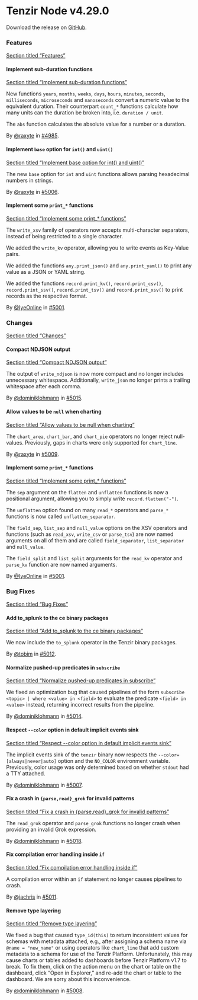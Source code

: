 # Tenzir Node v4.29.0

Download the release on [GitHub](https://github.com/tenzir/tenzir/releases/tag/v4.29.0).

### Features

[Section titled “Features”](#features)

#### Implement sub-duration functions

[Section titled “Implement sub-duration functions”](#implement-sub-duration-functions)

New functions `years`, `months`, `weeks`, `days`, `hours`, `minutes`, `seconds`, `milliseconds`, `microseconds` and `nanoseconds` convert a numeric value to the equivalent duration. Their counterpart `count_*` functions calculate how many units can the duration be broken into, i.e. `duration / unit`.

The `abs` function calculates the absolute value for a number or a duration.

By [@raxyte](https://github.com/raxyte) in [#4985](https://github.com/tenzir/tenzir/pull/4985).

#### Implement `base` option for `int()` and `uint()`

[Section titled “Implement base option for int() and uint()”](#implement-base-option-for-int-and-uint)

The new `base` option for `int` and `uint` functions allows parsing hexadecimal numbers in strings.

By [@raxyte](https://github.com/raxyte) in [#5006](https://github.com/tenzir/tenzir/pull/5006).

#### Implement some `print_*` functions

[Section titled “Implement some print\_\* functions”](#implement-some-print_-functions)

The `write_xsv` family of operators now accepts multi-character separators, instead of being restricted to a single character.

We added the `write_kv` operator, allowing you to write events as Key-Value pairs.

We added the functions `any.print_json()` and `any.print_yaml()` to print any value as a JSON or YAML string.

We added the functions `record.print_kv()`, `record.print_csv()`, `record.print_ssv()`, `record.print_tsv()` and `record.print_xsv()` to print records as the respective format.

By [@IyeOnline](https://github.com/IyeOnline) in [#5001](https://github.com/tenzir/tenzir/pull/5001).

### Changes

[Section titled “Changes”](#changes)

#### Compact NDJSON output

[Section titled “Compact NDJSON output”](#compact-ndjson-output)

The output of `write_ndjson` is now more compact and no longer includes unnecessary whitespace. Additionally, `write_json` no longer prints a trailing whitespace after each comma.

By [@dominiklohmann](https://github.com/dominiklohmann) in [#5015](https://github.com/tenzir/tenzir/pull/5015).

#### Allow values to be `null` when charting

[Section titled “Allow values to be null when charting”](#allow-values-to-be-null-when-charting)

The `chart_area`, `chart_bar`, and `chart_pie` operators no longer reject null-values. Previously, gaps in charts were only supported for `chart_line`.

By [@raxyte](https://github.com/raxyte) in [#5009](https://github.com/tenzir/tenzir/pull/5009).

#### Implement some `print_*` functions

[Section titled “Implement some print\_\* functions”](#implement-some-print_-functions-1)

The `sep` argument on the `flatten` and `unflatten` functions is now a positional argument, allowing you to simply write `record.flatten("-")`.

The `unflatten` option found on many `read_*` operators and `parse_*` functions is now called `unflatten_separator`.

The `field_sep`, `list_sep` and `null_value` options on the XSV operators and functions (such as `read_xsv`, `write_csv` or `parse_tsv`) are now named arguments on all of them and are called `field_separator`, `list_separator` and `null_value`.

The `field_split` and `list_split` arguments for the `read_kv` operator and `parse_kv` function are now named arguments.

By [@IyeOnline](https://github.com/IyeOnline) in [#5001](https://github.com/tenzir/tenzir/pull/5001).

### Bug Fixes

[Section titled “Bug Fixes”](#bug-fixes)

#### Add to\_splunk to the ce binary packages

[Section titled “Add to\_splunk to the ce binary packages”](#add-to_splunk-to-the-ce-binary-packages)

We now include the `to_splunk` operator in the Tenzir binary packages.

By [@tobim](https://github.com/tobim) in [#5012](https://github.com/tenzir/tenzir/pull/5012).

#### Normalize pushed-up predicates in `subscribe`

[Section titled “Normalize pushed-up predicates in subscribe”](#normalize-pushed-up-predicates-in-subscribe)

We fixed an optimization bug that caused pipelines of the form `subscribe <topic> | where <value> in <field>` to evaluate the predicate `<field> in <value>` instead, returning incorrect results from the pipeline.

By [@dominiklohmann](https://github.com/dominiklohmann) in [#5014](https://github.com/tenzir/tenzir/pull/5014).

#### Respect `--color` option in default implicit events sink

[Section titled “Respect --color option in default implicit events sink”](#respect---color-option-in-default-implicit-events-sink)

The implicit events sink of the `tenzir` binary now respects the `--color=[always|never|auto]` option and the `NO_COLOR` environment variable. Previously, color usage was only determined based on whether `stdout` had a TTY attached.

By [@dominiklohmann](https://github.com/dominiklohmann) in [#5007](https://github.com/tenzir/tenzir/pull/5007).

#### Fix a crash in `{parse,read}_grok` for invalid patterns

[Section titled “Fix a crash in {parse,read}\_grok for invalid patterns”](#fix-a-crash-in-parseread_grok-for-invalid-patterns)

The `read_grok` operator and `parse_grok` functions no longer crash when providing an invalid Grok expression.

By [@dominiklohmann](https://github.com/dominiklohmann) in [#5018](https://github.com/tenzir/tenzir/pull/5018).

#### Fix compilation error handling inside `if`

[Section titled “Fix compilation error handling inside if”](#fix-compilation-error-handling-inside-if)

A compilation error within an `if` statement no longer causes pipelines to crash.

By [@jachris](https://github.com/jachris) in [#5011](https://github.com/tenzir/tenzir/pull/5011).

#### Remove type layering

[Section titled “Remove type layering”](#remove-type-layering)

We fixed a bug that caused `type_id(this)` to return inconsistent values for schemas with metadata attached, e.g., after assigning a schema name via `@name = "new_name"` or using operators like `chart_line` that add custom metadata to a schema for use of the Tenzir Platform. Unfortunately, this may cause charts or tables added to dashboards before Tenzir Platform v1.7 to break. To fix them, click on the action menu on the chart or table on the dashboard, click “Open in Explorer,” and re-add the chart or table to the dashboard. We are sorry about this inconvenience.

By [@dominiklohmann](https://github.com/dominiklohmann) in [#5008](https://github.com/tenzir/tenzir/pull/5008).